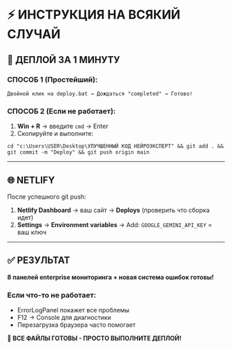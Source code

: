 # ⚡ ИНСТРУКЦИЯ НА ВСЯКИЙ СЛУЧАЙ

## 🚀 ДЕПЛОЙ ЗА 1 МИНУТУ

### СПОСОБ 1 (Простейший):
```
Двойной клик на deploy.bat → Дождаться "completed" → Готово!
```

### СПОСОБ 2 (Если не работает):
1. **Win + R** → введите `cmd` → Enter
2. Скопируйте и выполните:
```
cd "c:\Users\USER\Desktop\УЛУЧШЕННЫЙ КОД НЕЙРОЭКСПЕРТ" && git add . && git commit -m "Deploy" && git push origin main
```

---

## 🌐 NETLIFY

После успешного git push:
1. **Netlify Dashboard** → ваш сайт → **Deploys** (проверить что сборка идет)
2. **Settings** → **Environment variables** → Add: `GOOGLE_GEMINI_API_KEY` = ваш ключ

---

## ✅ РЕЗУЛЬТАТ

**8 панелей enterprise мониторинга + новая система ошибок готовы!**

### Если что-то не работает:
- ErrorLogPanel покажет все проблемы
- F12 → Console для диагностики
- Перезагрузка браузера часто помогает

**🎯 ВСЕ ФАЙЛЫ ГОТОВЫ - ПРОСТО ВЫПОЛНИТЕ ДЕПЛОЙ!**
